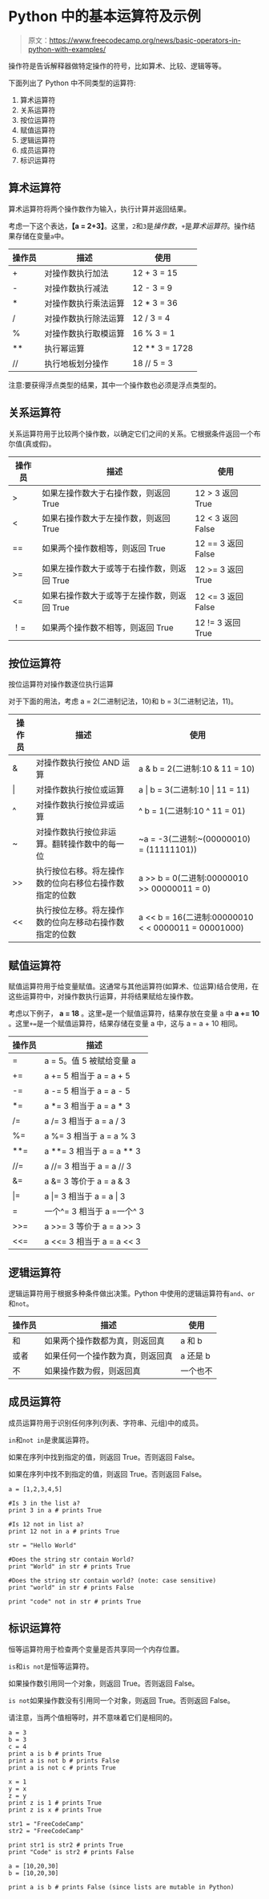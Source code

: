 # Python 中的基本运算符及示例

> 原文：<https://www.freecodecamp.org/news/basic-operators-in-python-with-examples/>

操作符是告诉解释器做特定操作的符号，比如算术、比较、逻辑等等。

下面列出了 Python 中不同类型的运算符:

1.  算术运算符
2.  关系运算符
3.  按位运算符
4.  赋值运算符
5.  逻辑运算符
6.  成员运算符
7.  标识运算符

## 算术运算符

算术运算符将两个操作数作为输入，执行计算并返回结果。

考虑一下这个表达，****【a = 2+3】****。这里，`2`和`3`是*操作数*，`+`是*算术运算符*。操作结果存储在变量`a`中。

| 操作员 | 描述 | 使用 |
| --- | --- | --- |
| + | 对操作数执行加法 | 12 + 3 = 15 |
| - | 对操作数执行减法 | 12 - 3 = 9 |
| * | 对操作数执行乘法运算 | 12 * 3 = 36 |
| / | 对操作数执行除法运算 | 12 / 3 = 4 |
| % | 对操作数执行取模运算 | 16 % 3 = 1 |
| ** | 执行幂运算 | 12 ** 3 = 1728 |
| // | 执行地板划分操作 | 18 // 5 = 3 |

注意:要获得浮点类型的结果，其中一个操作数也必须是浮点类型的。

## 关系运算符

关系运算符用于比较两个操作数，以确定它们之间的关系。它根据条件返回一个布尔值(真或假)。

| 操作员 | 描述 | 使用 |
| --- | --- | --- |
| > | 如果左操作数大于右操作数，则返回 True | 12 > 3 返回 True |
| < | 如果右操作数大于左操作数，则返回 True | 12 < 3 返回 False |
| == | 如果两个操作数相等，则返回 True | 12 == 3 返回 False |
| >= | 如果左操作数大于或等于右操作数，则返回 True | 12 >= 3 返回 True |
| <= | 如果右操作数大于或等于左操作数，则返回 True | 12 <= 3 返回 False |
| ！= | 如果两个操作数不相等，则返回 True | 12 != 3 返回 True |

## 按位运算符

按位运算符对操作数逐位执行运算

对于下面的用法，考虑 a = 2(二进制记法，10)和 b = 3(二进制记法，11)。

| 操作员 | 描述 | 使用 |
| --- | --- | --- |
| & | 对操作数执行按位 AND 运算 | a & b = 2(二进制:10 & 11 = 10) |
| &#124; | 对操作数执行按位或运算 | a &#124; b = 3(二进制:10 &#124; 11 = 11) |
| ^ | 对操作数执行按位异或运算 | ^ b = 1(二进制:10 ^ 11 = 01) |
| ~ | 对操作数执行按位非运算。翻转操作数中的每一位 | ~a = -3(二进制:~(00000010) = (11111101)) |
| >> | 执行按位右移。将左操作数的位向右移位右操作数指定的位数 | a >> b = 0(二进制:00000010 >> 00000011 = 0) |
| << | 执行按位左移。将左操作数的位向左移动右操作数指定的位数 | a << b = 16(二进制:00000010 < < 0000011 = 00001000) |

## 赋值运算符

赋值运算符用于给变量赋值。这通常与其他运算符(如算术、位运算)结合使用，在这些运算符中，对操作数执行运算，并将结果赋给左操作数。

考虑以下例子，
****a = 18**** 。这里`=`是一个赋值运算符，结果存放在变量 a 中
****a += 10**** 。这里`+=`是一个赋值运算符，结果存储在变量 a 中，这与 a = a + 10 相同。

| 操作员 | 描述 |
| --- | --- |
| = | a = 5。值 5 被赋给变量 a |
| += | a += 5 相当于 a = a + 5 |
| -= | a -= 5 相当于 a = a - 5 |
| *= | a *= 3 相当于 a = a * 3 |
| /= | a /= 3 相当于 a = a / 3 |
| %= | a %= 3 相当于 a = a % 3 |
| **= | a **= 3 相当于 a = a ** 3 |
| //= | a //= 3 相当于 a = a // 3 |
| &= | a &= 3 等价于 a = a & 3 |
| &#124;= | a &#124;= 3 相当于 a = a &#124; 3 |
| = | 一个^= 3 相当于 a =一个^ 3 |
| >>= | a >>= 3 等价于 a = a >> 3 |
| <<= | a <<= 3 相当于 a = a << 3 |

## 逻辑运算符

逻辑运算符用于根据多种条件做出决策。Python 中使用的逻辑运算符有`and`、`or`和`not`。

| 操作员 | 描述 | 使用 |
| --- | --- | --- |
| 和 | 如果两个操作数都为真，则返回真 | a 和 b |
| 或者 | 如果任何一个操作数为真，则返回真 | a 还是 b |
| 不 | 如果操作数为假，则返回真 | 一个也不 |

## 成员运算符

成员运算符用于识别任何序列(列表、字符串、元组)中的成员。

`in`和`not in`是隶属运算符。

如果在序列中找到指定的值，则返回 True。否则返回 False。

如果在序列中找不到指定的值，则返回 True。否则返回 False。

```
a = [1,2,3,4,5]

#Is 3 in the list a?
print 3 in a # prints True 

#Is 12 not in list a?
print 12 not in a # prints True

str = "Hello World"

#Does the string str contain World?
print "World" in str # prints True

#Does the string str contain world? (note: case sensitive)
print "world" in str # prints False  

print "code" not in str # prints True
```

## 标识运算符

恒等运算符用于检查两个变量是否共享同一个内存位置。

`is`和`is not`是恒等运算符。

如果操作数引用同一个对象，则返回 True。否则返回 False。

`is not`如果操作数没有引用同一个对象，则返回 True。否则返回 False。

请注意，当两个值相等时，并不意味着它们是相同的。

```
a = 3
b = 3  
c = 4
print a is b # prints True
print a is not b # prints False
print a is not c # prints True

x = 1
y = x
z = y
print z is 1 # prints True
print z is x # prints True

str1 = "FreeCodeCamp"
str2 = "FreeCodeCamp"

print str1 is str2 # prints True
print "Code" is str2 # prints False

a = [10,20,30]
b = [10,20,30]

print a is b # prints False (since lists are mutable in Python) 
```